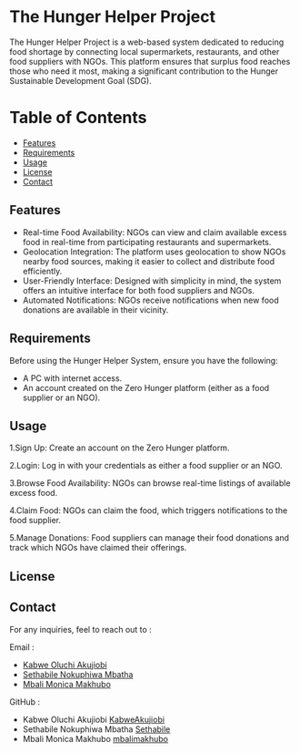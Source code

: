# The Hunger Helper Project

The Hunger Helper Project is a web-based system dedicated to reducing food shortage by connecting local supermarkets, restaurants, and other food suppliers with NGOs. This platform ensures that surplus food reaches those who need it most, making a significant contribution to the Hunger Sustainable Development Goal (SDG).

# Table of Contents

- [Features](#features)
- [Requirements](#requirements)
- [Usage](#usage)
- [License](#license)
- [Contact](#contact)

## Features

- Real-time Food Availability: NGOs can view and claim available excess food in real-time from participating restaurants and supermarkets.
- Geolocation Integration: The platform uses geolocation to show NGOs nearby food sources, making it easier to collect and distribute food efficiently.
- User-Friendly Interface: Designed with simplicity in mind, the system offers an intuitive interface for both food suppliers and NGOs.
- Automated Notifications: NGOs receive notifications when new food donations are available in their vicinity.

## Requirements

Before using the Hunger Helper System, ensure you have the following:

- A PC with internet access.
- An account created on the Zero Hunger platform (either as a food supplier or an NGO).

## Usage

1.Sign Up: Create an account on the Zero Hunger platform.

2.Login: Log in with your credentials as either a food supplier or an NGO.

3.Browse Food Availability: NGOs can browse real-time listings of available excess food.

4.Claim Food: NGOs can claim the food, which triggers notifications to the food supplier.

5.Manage Donations: Food suppliers can manage their food donations and track which NGOs have claimed their offerings.

## License

## Contact

For any inquiries, feel to reach out to :
 
Email : 
- [Kabwe Oluchi Akujiobi](mailto:kabweolu@gmail.com)
- [Sethabile Nokuphiwa Mbatha](mailto:snmbatha1998@gmail.com)
- [Mbali Monica Makhubo](mailto:mbali.makhubo25@gmail.com)

  
GitHub :

- Kabwe Oluchi Akujiobi [KabweAkujiobi](https://github.com/KabweAkujiobi)
- Sethabile Nokuphiwa Mbatha [Sethabile](https://github.com/Sethabile)
- Mbali Monica Makhubo [mbalimakhubo](https://github.com/mbalimakhubo)
